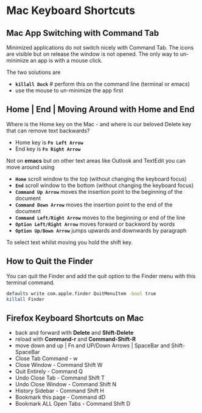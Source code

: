 
# Mac Keyboard Shortcuts

## Mac App Switching with Command Tab

Minimized applications do not switch nicely with Command Tab. The icons are visible but on release the window is not opened. The only way to un-minimize an app is with a mouse click.

The two solutions are
- **`killall Dock`** # perform this on the command line (terminal or emacs)
- use the mouse to un-minimize the app first

## Home | End | Moving Around with Home and End

Where is the Home key on the Mac - and where is our beloved Delete key that can remove text backwards?

- Home key is **`Fn Left Arrow`**
- End key is **`Fn Right Arrow`**

Not on **emacs** but on other text areas like Outlook and TextEdit you can move around using

- **`Home`** scroll window to the top (without changing the keyboard focus)
- **`End`** scroll window to the bottom (without changing the keyboard focus)
- **`Command Up Arrow`** moves the insertion point to the beginning of the document
- **`Command Down Arrow`** moves the insertion point to the end of the document
- **`Command Left/Right Arrow`** moves to the beginning or end of the line
- **`Option Left/Right Arrow`** moves forward or backword by words
- **`Option Up/Down Arrow`** jumps upwards and downwards by paragraph

To select text whilst moving you hold the shift key.


## How to Quit the Finder

You can quit the Finder and add the quit option to the Finder menu with this terminal command.

``` zsh
defaults write com.apple.finder QuitMenuItem -bool true
killall Finder
```


## Firefox Keyboard Shortcuts on Mac

- back and forward with **Delete** and **Shift-Delete**
- reload with **Command-r** and **Command-Shift-R**
- move down and up | Fn and UP/Down Arrows | SpaceBar and Shift-SpaceBar
- Close Tab Command - w
- Close Window - Command Shift W
- Quit Entirely - Command Q
- Undo Close Tab - Command Shift T
- Undo Close Window - Command Shift N
- History Sidebar - Command Shift H
- Bookmark this page - Command dD
- Bookmark ALL Open Tabs - Command Shift D
